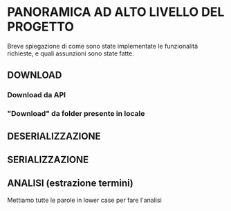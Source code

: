 # PANORAMICA AD ALTO LIVELLO DEL PROGETTO
Breve spiegazione di come sono state implementate le funzionalità richieste, e quali
assunzioni sono state fatte.

## DOWNLOAD
### Download da API

### "Download" da folder presente in locale

## DESERIALIZZAZIONE

## SERIALIZZAZIONE

## ANALISI (estrazione termini)
Mettiamo tutte le parole in lower case per fare l'analisi